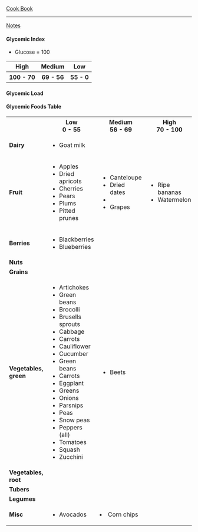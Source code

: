 [Cook Book](https://github.com/vmsmith/CookBook/blob/master/README.md)  

-----  

[Notes](https://github.com/vmsmith/CookBook/blob/master/notes.md)   

#### Glycemic Index   

* Glucose = 100  
<table>
  <tr><th>High</th><th>Medium</th><th>Low</th></tr>
   <tr><th>100 - 70</th><th>69 - 56</th><th>55 - 0</th></tr>
</table>


#### Glycemic Load

#### Glycemic Foods Table   

<table>
  <tr><th></th><th>Low<br>0 - 55</th><th>Medium<br>56 - 69</th><th>High<br>70 - 100</th></tr>
  <tr><td><b>Dairy</td><td><ul><li>Goat milk</td><td></td><td></td></tr>
  <tr><td><b>Fruit</td>
    <td><ul><li>Apples<li>Dried apricots<li>Cherries<li>Pears<li>Plums<li>Pitted prunes</td>
    <td><ul><li>Canteloupe<li>Dried dates<li><li>Grapes</td>
    <td><ul><li>Ripe bananas<li>Watermelon</td>
    </tr>
  <tr><td><b>Berries</td>
    <td><ul><li>Blackberries<li>Blueberries</td>
    <td></td>
    <td></td></tr>
  <tr><td><b>Nuts</td><td></td><td></td><td></td></tr>
  <tr><td><b>Grains</td><td></td><td></td><td></td></tr>
  <tr><td><b>Vegetables, green</td>
    <td><ul><li>Artichokes<li>Green beans<li>Brocolli<li>Brusells sprouts<li>Cabbage<li>Carrots<li>Cauliflower<li>Cucumber<li>Green beans<li>Carrots<li>Eggplant<li>Greens<li>Onions<li>Parsnips<li>Peas<li>Snow peas<li>Peppers (all)<li>Tomatoes<li>Squash<li>Zucchini</td>
    <td><ul><li>Beets</td>
    <td></td>
    <td></td></tr>
  <tr><td><b>Vegetables, root</td><td></td><td></td><td></td></tr>
  <tr><td><b>Tubers</td><td></td><td></td><td></td></tr>  
  <tr><td><b>Legumes</td><td></td><td></td><td></td></tr>
  <tr><td><b>Misc</td><td><ul><li>Avocados</td><td><li>Corn chips</td><td></td></tr>
</table>

